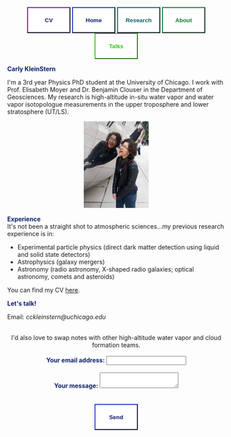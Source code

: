 
<div class="topnav" align=center>
  <a href="https://carlykleinstern.github.io/KleinStern_CV_publish.pdf">
    <button style="height:60px;width:100px;color:#3b0c6e; font-weight:bold; border-color:#3b0c6e; background-color:White">CV</button></a>
  <a href="https://carlykleinstern.github.io">
    <button style="height:60px;width:100px;color:#0e1f6b; font-weight:bold; border-color:#0e1f6b; background-color:White">Home</button></a>
  <a href="https://carlykleinstern.github.io/projects.html">
    <button style="height:60px;width:100px;color:#0f5f6b; font-weight:bold; border-color:#0f5f6b; background-color:White">Research</button></a>
  <a href="https://carlykleinstern.github.io/aboutme.html">
    <button style="height:60px;width:100px;color: #0d782d; font-weight:bold; border-color: #0d782d; background-color:White">About</button></a>
  <a href="https://carlykleinstern.github.io/talks.html">
    <button style="height:60px;width:100px;color: #30c210; font-weight:bold; border-color: #30c210; background-color:White">Talks</button></a>
</div>
         

<span style="color:#0e1f6b">**Carly KleinStern**</span>
<br>

I'm a 3rd year Physics PhD student at the University of Chicago. I work with Prof. Elisabeth Moyer and Dr. Benjamin Clouser in the Department of Geosciences.
My research is high-altitude in-situ water vapor and water vapor isotopologue measurements in the upper troposphere and lower stratosphere (UT/LS). 

<div align='center'>
   <img src="photos/bean.jpg" alt="Carly" width=150px height=auto><br/>
</div>





<span style="color:#0e1f6b">**Experience**</span>
<br>
It's not been a straight shot to atmospheric sciences...my previous research experience is in:

- Experimental particle physics (direct dark matter detection using liquid and solid state detectors)
- Astrophysics (galaxy mergers)
- Astronomy (radio astronomy, X-shaped radio galaxies; optical astronomy, comets and asteroids)

You can find my CV [here](https://carlykleinstern.github.io/KleinStern_CV_publish.pdf).


<span style="color:#0e1f6b">**Let's talk!**</span>
<br>

  
Email: _cckleinstern@uchicago.edu_

<div align='center'>
<br>
I'd also love to swap notes with other high-altitude water vapor and cloud formation teams.
<br>
<br>
<form
  action="https://formspree.io/f/mwkypbvd"
  method="POST"
>
  <label style="height:60px;width:auto;color:#0e1f6b; font-weight:bold; border-color:#179965; background-color:White">
    Your email address:
    <input type="email" name="_replyto">
  </label>
  <br>
  <br>

  <label style="height:60px;width:auto;color:#0e1f6b; font-weight:bold; border-color:#179965; background-color:White">
    Your message:
    <textarea name="message"></textarea>
  </label>
  <!-- your other form fields go here -->
  <br>
  <br>
  <br>
  <button type="submit" style="height:60px;width:100px;color:#0e1f6b; font-weight:bold; border-color:#0e1f6b; background-color:White">Send</button>
</form>
</div>
